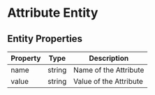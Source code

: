 # Attribute Entity

## Entity Properties

| Property | Type   | Description             |
|------------------------|--------|-------------------------|
| name                   | string | Name of the Attribute |
| value                  | string | Value of the Attribute |

